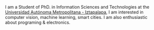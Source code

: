 I am a Student of PhD. in Information Sciences and Technologies at the [Universidad Autónoma Metropolitana - Iztapalapa](https://pcyti.izt.uam.mx), I am interested in computer vision, machine learning, smart cities.
I am also enthusiastic about programing & electronics.
